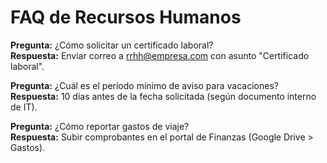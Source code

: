 
# FAQ de Recursos Humanos

**Pregunta:** ¿Cómo solicitar un certificado laboral?  
**Respuesta:** Enviar correo a rrhh@empresa.com con asunto "Certificado laboral".

**Pregunta:** ¿Cuál es el período mínimo de aviso para vacaciones?  
**Respuesta:** 10 días antes de la fecha solicitada (según documento interno de IT).

**Pregunta:** ¿Cómo reportar gastos de viaje?  
**Respuesta:** Subir comprobantes en el portal de Finanzas (Google Drive > Gastos).
